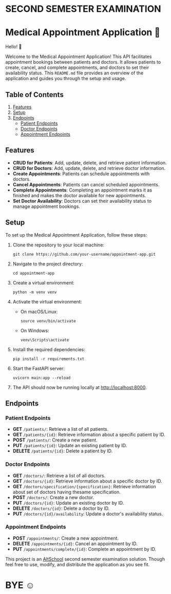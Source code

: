 # SECOND SEMESTER EXAMINATION

# Medical Appointment Application :rocket:

Hello! :wave:

Welcome to the Medical Appointment Application! This API facilitates appointment bookings between patients and doctors. It allows patients to create, cancel, and complete appointments, and doctors to set their availability status. This `README.md` file provides an overview of the application and guides you through the setup and usage.

## Table of Contents

1. [Features](#features)
2. [Setup](#setup)
3. [Endpoints](#endpoints)
    - [Patient Endpoints](#patient-endpoints)
    - [Doctor Endpoints](#doctor-endpoints)
    - [Appointment Endpoints](#appointment-endpoints)

## Features

- **CRUD for Patients**: Add, update, delete, and retrieve patient information.
- **CRUD for Doctors**: Add, update, delete, and retrieve doctor information.
- **Create Appointments**: Patients can schedule appointments with doctors.
- **Cancel Appointments**: Patients can cancel scheduled appointments.
- **Complete Appointments**: Completing an appointment marks it as finished and makes the doctor available for new appointments.
- **Set Doctor Availability**: Doctors can set their availability status to manage appointment bookings.

## Setup

To set up the Medical Appointment Application, follow these steps:

1. Clone the repository to your local machine:

    ```shell
    git clone https://github.com/your-username/appointment-app.git
    ```

2. Navigate to the project directory:

    ```shell
    cd appointment-app
    ```

3. Create a virtual environment:

    ```shell
    python -m venv venv
    ```

4. Activate the virtual environment:

    - On macOS/Linux:

        ```shell
        source venv/bin/activate
        ```

    - On Windows:

        ```shell
        venv\Scripts\activate
        ```

5. Install the required dependencies:

    ```shell
    pip install -r requirements.txt
    ```

6. Start the FastAPI server:

    ```shell
    uvicorn main:app --reload
    ```

7. The API should now be running locally at [http://localhost:8000](http://localhost:8000).

## Endpoints

### Patient Endpoints

- **GET** `/patients/`: Retrieve a list of all patients.
- **GET** `/patients/{id}`: Retrieve information about a specific patient by ID.
- **POST** `/patients/`: Create a new patient.
- **PUT** `/patients/{id}`: Update an existing patient by ID.
- **DELETE** `/patients/{id}`: Delete a patient by ID.

### Doctor Endpoints

- **GET** `/doctors/`: Retrieve a list of all doctors.
- **GET** `/doctors/{id}`: Retrieve information about a specific doctor by ID.
- **GET** `/doctors/specification/{specification}`: Retrieve information about set of doctors having thesame specification.
- **POST** `/doctors/`: Create a new doctor.
- **PUT** `/doctors/{id}`: Update an existing doctor by ID.
- **DELETE** `/doctors/{id}`: Delete a doctor by ID.
- **PUT** `/doctors/{id}/availability`: Update a doctor's availability status.

### Appointment Endpoints

- **POST** `/appointments/`: Create a new appointment.
- **DELETE** `/appointments/{id}`: Cancel an appointment by ID.
- **PUT** `/appointments/complete/{id}`: Complete an appointment by ID.


This project is an [AltSchool](https://altschoolafrica.com/) second semester examination solution. Though feel free to use, modify, and distribute the application as you see fit.

# BYE :relaxed: